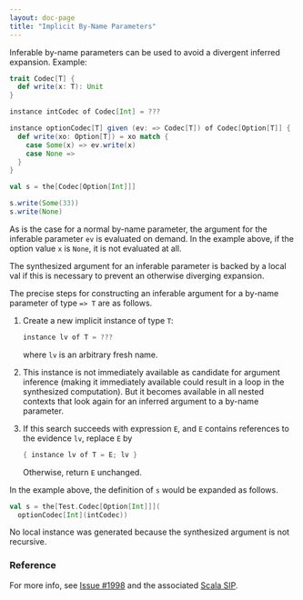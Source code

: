 ```yaml
---
layout: doc-page
title: "Implicit By-Name Parameters"
---
```


Inferable by-name parameters can be used to avoid a divergent inferred expansion. Example:

```scala
trait Codec[T] {
  def write(x: T): Unit
}

instance intCodec of Codec[Int] = ???

instance optionCodec[T] given (ev: => Codec[T]) of Codec[Option[T]] {
  def write(xo: Option[T]) = xo match {
    case Some(x) => ev.write(x)
    case None =>
  }
}

val s = the[Codec[Option[Int]]]

s.write(Some(33))
s.write(None)
```
As is the case for a normal by-name parameter, the argument for the inferable parameter `ev`
is evaluated on demand. In the example above, if the option value `x` is `None`, it is
not evaluated at all.

The synthesized argument for an inferable parameter is backed by a local val
if this is necessary to prevent an otherwise diverging expansion.

The precise steps for constructing an inferable argument for a by-name parameter of type `=> T` are as follows.

 1. Create a new implicit instance of type `T`:

    ```scala
    instance lv of T = ???
    ```
    where `lv` is an arbitrary fresh name.

 1. This instance is not immediately available as candidate for argument inference (making it immediately available could result in a loop in the synthesized computation). But it becomes available in all nested contexts that look again for an inferred argument to a by-name parameter.

 1. If this search succeeds with expression `E`, and `E` contains references to the evidence `lv`, replace `E` by


    ```scala
    { instance lv of T = E; lv }
    ```

    Otherwise, return `E` unchanged.

In the example above, the definition of `s` would be expanded as follows.

```scala
val s = the[Test.Codec[Option[Int]]](
  optionCodec[Int](intCodec))
```

No local instance was generated because the synthesized argument is not recursive.

### Reference

For more info, see [Issue #1998](https://github.com/lampepfl/dotty/issues/1998)
and the associated [Scala SIP](https://docs.scala-lang.org/sips/byname-implicits.html).
